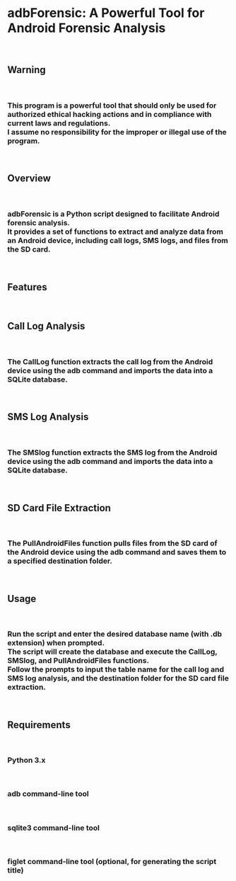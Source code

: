 <strong> <h1> adbForensic: A Powerful Tool for Android Forensic Analysis </h1> </strong> <br>

<strong> <h2> Warning </h2> </strong> <br>

<h3>
  This program is a powerful tool that should only be used for authorized ethical hacking actions and in compliance with current laws and regulations. <br>
  I assume no responsibility for the improper or illegal use of the program. <br>
</h3> <br>

<h2> Overview </h2> <br>

<h3>
  adbForensic is a Python script designed to facilitate Android forensic analysis. <br>
  It provides a set of functions to extract and analyze data from an Android device, including call logs, SMS logs, and files from the SD card. <br>
</h3> <br>

<h2> Features </h2> <br>

<h2> Call Log Analysis </h2> <br>

<h3>
  The CallLog function extracts the call log from the Android device using the adb command and imports the data into a SQLite database. <br>
</h3> <br>

<h2> SMS Log Analysis </h2> <br>

<h3>
  The SMSlog function extracts the SMS log from the Android device using the adb command and imports the data into a SQLite database. <br>
</h3> <br>

<h2> SD Card File Extraction </h2> <br>

<h3>
  The PullAndroidFiles function pulls files from the SD card of the Android device using the adb command and saves them to a specified destination folder. <br>
</h3> <br>

<h2> Usage </h2> <br>

<h3>
  Run the script and enter the desired database name (with .db extension) when prompted. <br>
  The script will create the database and execute the CallLog, SMSlog, and PullAndroidFiles functions. <br>
  Follow the prompts to input the table name for the call log and SMS log analysis, and the destination folder for the SD card file extraction. <br>
</h3> <br>

<h2> Requirements </h2> <br>

<h3> Python 3.x </h3> <br>
<h3> adb command-line tool </h3> <br>
<h3> sqlite3 command-line tool </h3> <br>
<h3> figlet command-line tool (optional, for generating the script title) </h3> <br>
